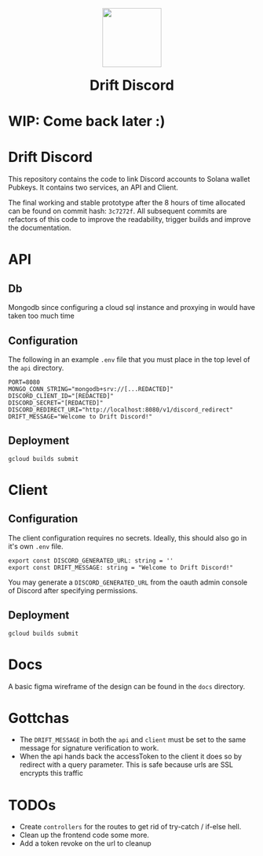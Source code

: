 <div align="center">
  <img height="120x" src="https://uploads-ssl.webflow.com/611580035ad59b20437eb024/616f97a42f5637c4517d0193_Logo%20(1)%20(1).png" />

  <h1 style="margin-top:20px;">Drift Discord</h1>
</div>

# WIP: Come back later :) 

# Drift Discord

This repository contains the code to link Discord accounts to Solana wallet Pubkeys. It contains two services, an API and Client.

The final working and stable prototype after the 8 hours of time allocated can be found on commit hash: `3c7272f`. All subsequent commits are refactors of this code to improve the readability, trigger builds and improve the documentation. 

# API

## Db
Mongodb since configuring a cloud sql instance and proxying in would have taken too much time

## Configuration

The following in an example `.env` file that you must place in the top level of the `api` directory.

```
PORT=8080
MONGO_CONN_STRING="mongodb+srv://[...REDACTED]"
DISCORD_CLIENT_ID="[REDACTED]"
DISCORD_SECRET="[REDACTED]"
DISCORD_REDIRECT_URI="http://localhost:8080/v1/discord_redirect"
DRIFT_MESSAGE="Welcome to Drift Discord!"
```

## Deployment

`gcloud builds submit`

# Client

## Configuration

The client configuration requires no secrets. Ideally, this should also go in it's own `.env` file.

```
export const DISCORD_GENERATED_URL: string = ''
export const DRIFT_MESSAGE: string = "Welcome to Drift Discord!"
```

You may generate a `DISCORD_GENERATED_URL` from the oauth admin console of Discord after specifying permissions. 

## Deployment

`gcloud builds submit`

# Docs

A basic figma wireframe of the design can be found in the `docs` directory.

# Gottchas

 - The `DRIFT_MESSAGE` in both the `api` and `client` must be set to the same message for signature verification to work.
 - When the api hands back the accessToken to the client it does so by redirect with a query parameter. This is safe because 
   urls are SSL encrypts this traffic

# TODOs

- Create `controllers` for the routes to get rid of try-catch / if-else hell.
- Clean up the frontend code some more.
- Add a token revoke on the url to cleanup

